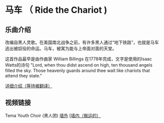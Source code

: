 # 马车 （ Ride the Chariot )

## 乐曲介绍

改编自黑人灵歌。在美国南北战争之前，有许多黑人通过“地下铁路”，也就是马车逃出被奴役的命运。马车，被寓为能与上帝面对面的天堂。

这首作品最早是由作曲家 William Billings 在1778年完成，文字是使用的Isaac Watts的诗句 "Lord, when thou didst ascend on high, ten thousand angels filled the sky. Those heavenly guards around thee wait like chariots that attend they state."

[详细介绍（等待被翻译）](https://uuwestport.org/sermons/rev-frank-hall-minister-emeritus/frank-hall/ride-the-chariot-readings-and-commentary-from-our-summer-music-service-june-16-2002/)

## 视频链接

Tema Youth Choir (黑人团) [墙外](https://www.youtube.com/watch?v=ruwbcF0MmPA)  [[墙内（搬运的）]()


